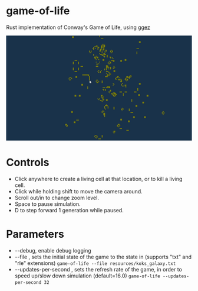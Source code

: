 # game-of-life

Rust implementation of Conway's Game of Life, using [ggez](https://github.com/ggez/ggez)

![alt text](https://github.com/ijagberg/game-of-life/raw/master/example.gif "Logo Title Text 1")

# Controls

* Click anywhere to create a living cell at that location, or to kill a living cell. 
* Click while holding shift to move the camera around.
* Scroll out/in to change zoom level.
* Space to pause simulation.
* D to step forward 1 generation while paused.

# Parameters

* --debug, enable debug logging
* --file <FILE>, sets the initial state of the game to the state in <FILE> (supports "txt" and "rle" extensions)
  ```game-of-life --file resources/koks_galaxy.txt```
* --updates-per-second <FLOAT>, sets the refresh rate of the game, in order to speed up/slow down simulation (default=16.0)
  ```game-of-life --updates-per-second 32```

